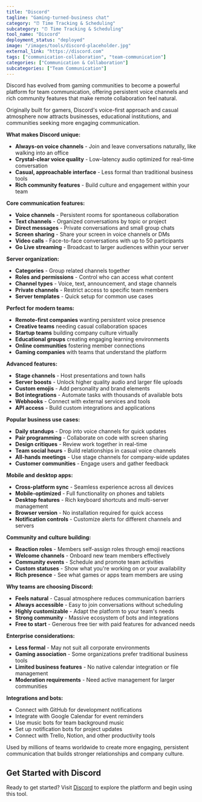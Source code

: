 ```yaml
---
title: "Discord"
tagline: "Gaming-turned-business chat"
category: "⏰ Time Tracking & Scheduling"
subcategory: "⏰ Time Tracking & Scheduling"
tool_name: "Discord"
deployment_status: "deployed"
image: "/images/tools/discord-placeholder.jpg"
external_link: "https://discord.com"
tags: ["communication-collaboration", "team-communication"]
categories: ["Communication & Collaboration"]
subcategories: ["Team Communication"]
---
```

Discord has evolved from gaming communities to become a powerful platform for team communication, offering persistent voice channels and rich community features that make remote collaboration feel natural.

Originally built for gamers, Discord's voice-first approach and casual atmosphere now attracts businesses, educational institutions, and communities seeking more engaging communication.

**What makes Discord unique:**
- **Always-on voice channels** - Join and leave conversations naturally, like walking into an office
- **Crystal-clear voice quality** - Low-latency audio optimized for real-time conversation
- **Casual, approachable interface** - Less formal than traditional business tools
- **Rich community features** - Build culture and engagement within your team

**Core communication features:**
- **Voice channels** - Persistent rooms for spontaneous collaboration
- **Text channels** - Organized conversations by topic or project
- **Direct messages** - Private conversations and small group chats
- **Screen sharing** - Share your screen in voice channels or DMs
- **Video calls** - Face-to-face conversations with up to 50 participants
- **Go Live streaming** - Broadcast to larger audiences within your server

**Server organization:**
- **Categories** - Group related channels together
- **Roles and permissions** - Control who can access what content
- **Channel types** - Voice, text, announcement, and stage channels
- **Private channels** - Restrict access to specific team members
- **Server templates** - Quick setup for common use cases

**Perfect for modern teams:**
- **Remote-first companies** wanting persistent voice presence
- **Creative teams** needing casual collaboration spaces
- **Startup teams** building company culture virtually
- **Educational groups** creating engaging learning environments
- **Online communities** fostering member connections
- **Gaming companies** with teams that understand the platform

**Advanced features:**
- **Stage channels** - Host presentations and town halls
- **Server boosts** - Unlock higher quality audio and larger file uploads
- **Custom emojis** - Add personality and brand elements
- **Bot integrations** - Automate tasks with thousands of available bots
- **Webhooks** - Connect with external services and tools
- **API access** - Build custom integrations and applications

**Popular business use cases:**
- **Daily standups** - Drop into voice channels for quick updates
- **Pair programming** - Collaborate on code with screen sharing
- **Design critiques** - Review work together in real-time
- **Team social hours** - Build relationships in casual voice channels
- **All-hands meetings** - Use stage channels for company-wide updates
- **Customer communities** - Engage users and gather feedback

**Mobile and desktop apps:**
- **Cross-platform sync** - Seamless experience across all devices
- **Mobile-optimized** - Full functionality on phones and tablets
- **Desktop features** - Rich keyboard shortcuts and multi-server management
- **Browser version** - No installation required for quick access
- **Notification controls** - Customize alerts for different channels and servers

**Community and culture building:**
- **Reaction roles** - Members self-assign roles through emoji reactions
- **Welcome channels** - Onboard new team members effectively
- **Community events** - Schedule and promote team activities
- **Custom statuses** - Show what you're working on or your availability
- **Rich presence** - See what games or apps team members are using

**Why teams are choosing Discord:**
- **Feels natural** - Casual atmosphere reduces communication barriers
- **Always accessible** - Easy to join conversations without scheduling
- **Highly customizable** - Adapt the platform to your team's needs
- **Strong community** - Massive ecosystem of bots and integrations
- **Free to start** - Generous free tier with paid features for advanced needs

**Enterprise considerations:**
- **Less formal** - May not suit all corporate environments
- **Gaming association** - Some organizations prefer traditional business tools
- **Limited business features** - No native calendar integration or file management
- **Moderation requirements** - Need active management for larger communities

**Integrations and bots:**
- Connect with GitHub for development notifications
- Integrate with Google Calendar for event reminders
- Use music bots for team background music
- Set up notification bots for project updates
- Connect with Trello, Notion, and other productivity tools

Used by millions of teams worldwide to create more engaging, persistent communication that builds stronger relationships and company culture.

## Get Started with Discord

Ready to get started? Visit [Discord](https://discord.com) to explore the platform and begin using this tool.